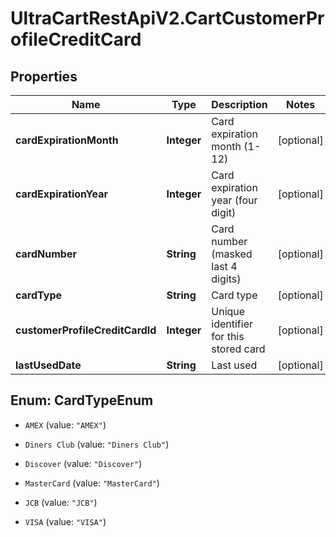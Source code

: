 # UltraCartRestApiV2.CartCustomerProfileCreditCard

## Properties
Name | Type | Description | Notes
------------ | ------------- | ------------- | -------------
**cardExpirationMonth** | **Integer** | Card expiration month (1-12) | [optional] 
**cardExpirationYear** | **Integer** | Card expiration year (four digit) | [optional] 
**cardNumber** | **String** | Card number (masked last 4 digits) | [optional] 
**cardType** | **String** | Card type | [optional] 
**customerProfileCreditCardId** | **Integer** | Unique identifier for this stored card | [optional] 
**lastUsedDate** | **String** | Last used | [optional] 


<a name="CardTypeEnum"></a>
## Enum: CardTypeEnum


* `AMEX` (value: `"AMEX"`)

* `Diners Club` (value: `"Diners Club"`)

* `Discover` (value: `"Discover"`)

* `MasterCard` (value: `"MasterCard"`)

* `JCB` (value: `"JCB"`)

* `VISA` (value: `"VISA"`)




